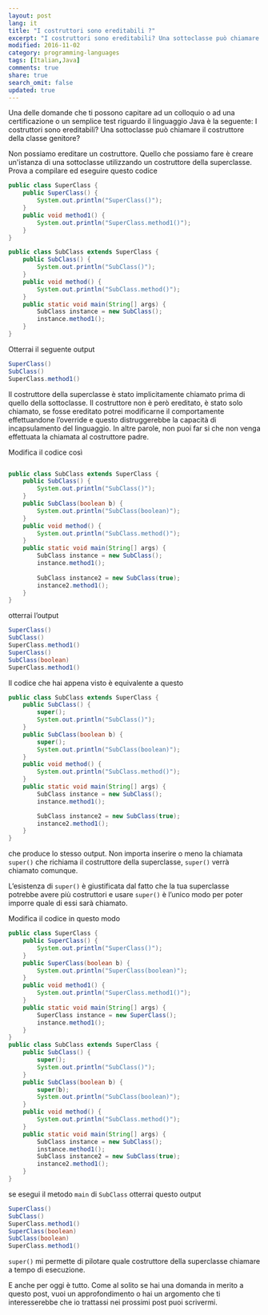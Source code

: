 ```yaml
---
layout: post
lang: it
title: "I costruttori sono ereditabili ?" 
excerpt: "I costruttori sono ereditabili? Una sottoclasse può chiamare il costruttore della classe genitore?"
modified: 2016-11-02
category: programming-languages
tags: [Italian,Java]
comments: true
share: true
search_omit: false
updated: true
---
```


Una delle domande che ti possono capitare ad un colloquio o ad una certificazione o un semplice test riguardo il linguaggio Java è la seguente:
I costruttori sono ereditabili? 
Una sottoclasse può chiamare il costruttore della classe genitore?

Non possiamo ereditare un costruttore. Quello che possiamo fare è creare un'istanza di una sottoclasse utilizzando un costruttore della superclasse.
Prova a compilare ed eseguire questo codice

```java
public class SuperClass {
    public SuperClass() {
        System.out.println("SuperClass()");
    }
    public void method1() {
        System.out.println("SuperClass.method1()");
    }
}

public class SubClass extends SuperClass {
    public SubClass() {
        System.out.println("SubClass()");
    }
    public void method() {
        System.out.println("SubClass.method()");
    }
    public static void main(String[] args) {
        SubClass instance = new SubClass();
        instance.method1();
    }
}
```

Otterrai il seguente output 

```java
SuperClass()
SubClass()
SuperClass.method1()
```

Il costruttore della superclasse è stato implicitamente chiamato prima di quello della sottoclasse. Il costruttore non è però ereditato, è stato solo chiamato, se fosse ereditato potrei modificarne il comportamente effettuandone l’override e questo distruggerebbe la capacità di incapsulamento del linguaggio.
In altre parole, non puoi far si che non venga effettuata la chiamata al costruttore padre.

Modifica il codice così

```java

public class SubClass extends SuperClass {
    public SubClass() {
        System.out.println("SubClass()");
    }
    public SubClass(boolean b) {
        System.out.println("SubClass(boolean)");
    }
    public void method() {
        System.out.println("SubClass.method()");
    }
    public static void main(String[] args) {
        SubClass instance = new SubClass();
        instance.method1();
        
        SubClass instance2 = new SubClass(true);
        instance2.method1();
    }
}
```

otterrai l’output

```java
SuperClass()
SubClass()
SuperClass.method1()
SuperClass()
SubClass(boolean)
SuperClass.method1()
```

Il codice che hai appena visto è equivalente a questo

```java
public class SubClass extends SuperClass {
    public SubClass() {
        super();
        System.out.println("SubClass()");
    }
    public SubClass(boolean b) {
        super();
        System.out.println("SubClass(boolean)");
    }
    public void method() {
        System.out.println("SubClass.method()");
    }
    public static void main(String[] args) {
        SubClass instance = new SubClass();
        instance.method1();

        SubClass instance2 = new SubClass(true);
        instance2.method1();
    }
}
```

che produce lo stesso output. Non importa inserire o meno la chiamata `super()` che richiama il costruttore della superclasse, `super()` verrà chiamato comunque.

L’esistenza di `super()` è giustificata dal fatto che la tua superclasse potrebbe avere più costruttori e usare `super()` è l’unico modo per poter imporre quale di essi sarà chiamato.

Modifica il codice in questo modo

```java
public class SuperClass {
    public SuperClass() {
        System.out.println("SuperClass()");
    }
    public SuperClass(boolean b) {
        System.out.println("SuperClass(boolean)");
    }
    public void method1() {
        System.out.println("SuperClass.method1()");
    }
    public static void main(String[] args) {
        SuperClass instance = new SuperClass();
        instance.method1();
    }
}
public class SubClass extends SuperClass {
    public SubClass() {
        super();
        System.out.println("SubClass()");
    }
    public SubClass(boolean b) {
        super(b);
        System.out.println("SubClass(boolean)");
    }
    public void method() {
        System.out.println("SubClass.method()");
    }
    public static void main(String[] args) {
        SubClass instance = new SubClass();
        instance.method1();
        SubClass instance2 = new SubClass(true);
        instance2.method1();
    }
}
```
se esegui il metodo `main` di `SubClass` otterrai questo output

```java
SuperClass()
SubClass()
SuperClass.method1()
SuperClass(boolean)
SubClass(boolean)
SuperClass.method1()
```

`super()` mi permette di pilotare quale costruttore della superclasse chiamare a tempo di esecuzione.

E anche per oggi è tutto. Come al solito se hai una domanda in merito a questo post, vuoi un approfondimento o hai un argomento che ti interesserebbe che io trattassi nei prossimi post puoi scrivermi.
